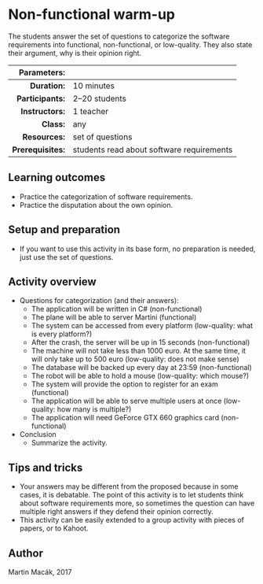 # Non-functional warm-up

The students answer the set of questions to categorize the software requirements into functional, non-functional, or low-quality. They also state their argument, why is their opinion right.

| Parameters:        |               |
| -----------------: | :------------ |
| **Duration:**      | 10 minutes    |
| **Participants:**  | 2–20 students |
| **Instructors:**   | 1 teacher     |
| **Class:**         | any        |
| **Resources:**     | set of questions |
| **Prerequisites:** | students read about software requirements |

## Learning outcomes

* Practice the categorization of software requirements.
* Practice the disputation about the own opinion.

## Setup and preparation

* If you want to use this activity in its base form, no preparation is needed, just use the set of questions.

## Activity overview

* Questions for categorization (and their answers):
  * The application will be written in C# (non-functional)
  * The plane will be able to server Martini (functional)
  * The system can be accessed from every platform (low-quality: what is every platform?)
  * After the crash, the server will be up in 15 seconds (non-functional)
  * The machine will not take less than 1000 euro. At the same time, it will only take up to 500 euro (low-quality: does not make sense)
  * The database will be backed up every day at 23:59 (non-functional)
  * The robot will be able to hold a mouse (low-quality: which mouse?)
  * The system will provide the option to register for an exam (functional)
  * The application will be able to serve multiple users at once (low-quality: how many is multiple?)
  * The application will need GeForce GTX 660 graphics card (non-functional)
* Conclusion
  * Summarize the activity.

## Tips and tricks

* Your answers may be different from the proposed because in some cases, it is debatable. The point of this activity is to let students think about software requirements more, so sometimes the question can have multiple right answers if they defend their opinion correctly.
* This activity can be easily extended to a group activity with pieces of papers, or to Kahoot.

## Author

Martin Macák, 2017